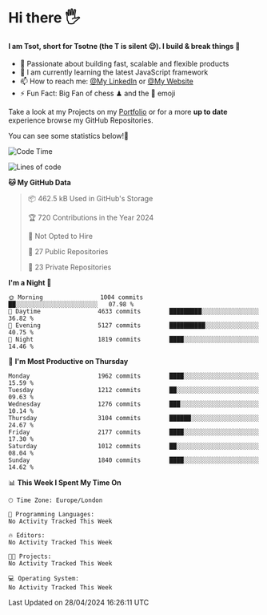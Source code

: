 # Hi there :raised_hand_with_fingers_splayed:
#### I am Tsot, short for Tsotne (the T is silent :wink:). I build & break things :space_invader:
- :telescope: Passionate about building fast, scalable and flexible products
- :seedling: I am currently learning the latest JavaScript framework 
- :mailbox: How to reach me: [@My LinkedIn](https://www.linkedin.com/in/tsotne-gvadzabia/) or [@My Website](https://tsotne.co.uk/contact)
- :zap: Fun Fact: Big Fan of chess ♟ and the 👾 emoji

Take a look at my Projects on my [Portfolio](https://tsotne.co.uk/) or for a more **up to date** experience browse my GitHub Repositories.

You can see some statistics below!:space_invader:
<!--START_SECTION:waka-->
![Code Time](http://img.shields.io/badge/Code%20Time-761%20hrs%202%20mins-blue)

![Lines of code](https://img.shields.io/badge/From%20Hello%20World%20I%27ve%20Written-5.6%20million%20lines%20of%20code-blue)

**🐱 My GitHub Data** 

> 📦 462.5 kB Used in GitHub's Storage 
 > 
> 🏆 720 Contributions in the Year 2024
 > 
> 🚫 Not Opted to Hire
 > 
> 📜 27 Public Repositories 
 > 
> 🔑 23 Private Repositories 
 > 
**I'm a Night 🦉** 

```text
🌞 Morning                1004 commits        ██░░░░░░░░░░░░░░░░░░░░░░░   07.98 % 
🌆 Daytime                4633 commits        █████████░░░░░░░░░░░░░░░░   36.82 % 
🌃 Evening                5127 commits        ██████████░░░░░░░░░░░░░░░   40.75 % 
🌙 Night                  1819 commits        ████░░░░░░░░░░░░░░░░░░░░░   14.46 % 
```
📅 **I'm Most Productive on Thursday** 

```text
Monday                   1962 commits        ████░░░░░░░░░░░░░░░░░░░░░   15.59 % 
Tuesday                  1212 commits        ██░░░░░░░░░░░░░░░░░░░░░░░   09.63 % 
Wednesday                1276 commits        ███░░░░░░░░░░░░░░░░░░░░░░   10.14 % 
Thursday                 3104 commits        ██████░░░░░░░░░░░░░░░░░░░   24.67 % 
Friday                   2177 commits        ████░░░░░░░░░░░░░░░░░░░░░   17.30 % 
Saturday                 1012 commits        ██░░░░░░░░░░░░░░░░░░░░░░░   08.04 % 
Sunday                   1840 commits        ████░░░░░░░░░░░░░░░░░░░░░   14.62 % 
```


📊 **This Week I Spent My Time On** 

```text
🕑︎ Time Zone: Europe/London

💬 Programming Languages: 
No Activity Tracked This Week

🔥 Editors: 
No Activity Tracked This Week

🐱‍💻 Projects: 
No Activity Tracked This Week

💻 Operating System: 
No Activity Tracked This Week
```


 Last Updated on 28/04/2024 16:26:11 UTC
<!--END_SECTION:waka-->
